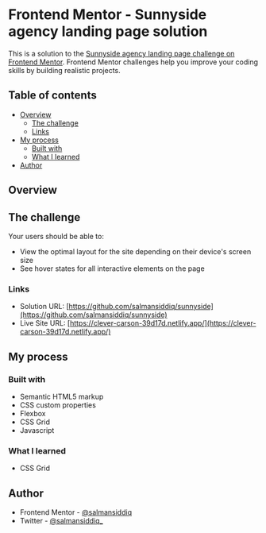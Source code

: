 # Frontend Mentor - Sunnyside agency landing page solution

This is a solution to the [Sunnyside agency landing page challenge on Frontend Mentor](https://www.frontendmentor.io/challenges/sunnyside-agency-landing-page-7yVs3B6ef). Frontend Mentor challenges help you improve your coding skills by building realistic projects.

## Table of contents

- [Overview](#overview)
  - [The challenge](#the-challenge)
  - [Links](#links)
- [My process](#my-process)
  - [Built with](#built-with)
  - [What I learned](#what-i-learned)
- [Author](#author)

## Overview 

## The challenge

Your users should be able to:

- View the optimal layout for the site depending on their device's screen size
- See hover states for all interactive elements on the page

### Links

- Solution URL: [https://github.com/salmansiddiq/sunnyside](https://github.com/salmansiddiq/sunnyside)
- Live Site URL: [https://clever-carson-39d17d.netlify.app/](https://clever-carson-39d17d.netlify.app/)

## My process

### Built with

- Semantic HTML5 markup
- CSS custom properties
- Flexbox
- CSS Grid
- Javascript

### What I learned
- CSS Grid

## Author
- Frontend Mentor - [@salmansiddiq](https://www.frontendmentor.io/profile/salmansiddiq)
- Twitter - [@salmansiddiq_](https://www.twitter.com/salmansiddiq_)


